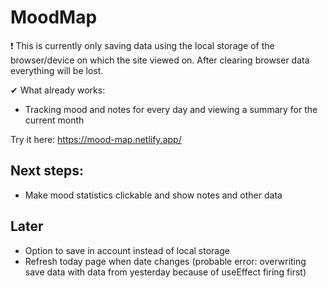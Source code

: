 # MoodMap

❗ This is currently only saving data using the local storage of the browser/device on which the site viewed on. After clearing browser data everything will be lost.

✔ What already works:
- Tracking mood and notes for every day and viewing a summary for the current month

Try it here: https://mood-map.netlify.app/


## Next steps:

- Make mood statistics clickable and show notes and other data

## Later

- Option to save in account instead of local storage
- Refresh today page when date changes (probable error: overwriting save data with data from yesterday because of useEffect firing first)
